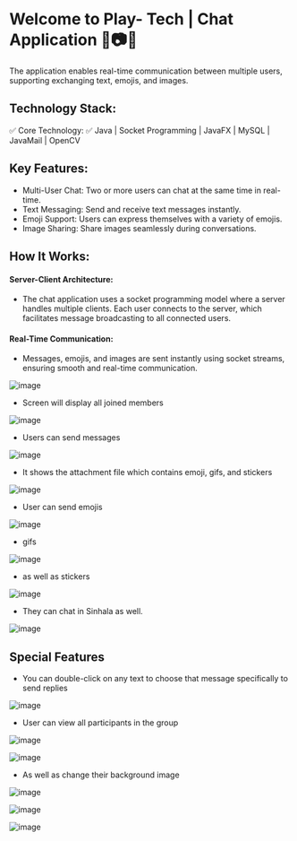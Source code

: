 # Welcome to Play- Tech | Chat Application 💬📷😊
The application enables real-time communication between multiple users, supporting exchanging text, emojis, and images.

## Technology Stack:
✅ Core Technology: ✅ Java | Socket Programming | JavaFX | MySQL | JavaMail | OpenCV
  
## Key Features:
- Multi-User Chat: Two or more users can chat at the same time in real-time.
- Text Messaging: Send and receive text messages instantly.
- Emoji Support: Users can express themselves with a variety of emojis.
- Image Sharing: Share images seamlessly during conversations.
  
## How It Works:

#### Server-Client Architecture:
- The chat application uses a socket programming model where a server handles multiple clients.
Each user connects to the server, which facilitates message broadcasting to all connected users.

#### Real-Time Communication:
- Messages, emojis, and images are sent instantly using socket streams, ensuring smooth and real-time communication.


![image](./Screenshot/login_complete.png)

- Screen will display all joined members

![image](./Screenshot/jointed.png)

- Users can send messages 

![image](./Screenshot/msg.png)

- It shows the attachment file which contains emoji, gifs, and stickers

![image](./Screenshot/emojiPane.png)

- User can send emojis 

![image](./Screenshot/emoji.png)

- gifs 

![image](./Screenshot/gif.png)

- as well as stickers

![image](./Screenshot/sticker.png)

- They can chat in Sinhala as well.

![image](./Screenshot/sinhala.png)



## Special Features

-  You can double-click on any text to choose that message specifically to send replies

![image](./Screenshot/forward.png)

- User can view all participants in the group 

![image](./Screenshot/view.png)

![image](./Screenshot/participant.png)

- As well as change their background image 

![image](./Screenshot/change.png)

![image](./Screenshot/bgFolder.png)

![image](./Screenshot/blue_bg.png)

